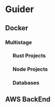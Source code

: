 # Guider

## Docker
### Multistage

<ul>
  
### Rust Projects
### Node Projects
### Databases
  
</ul>

## AWS BackEnd

